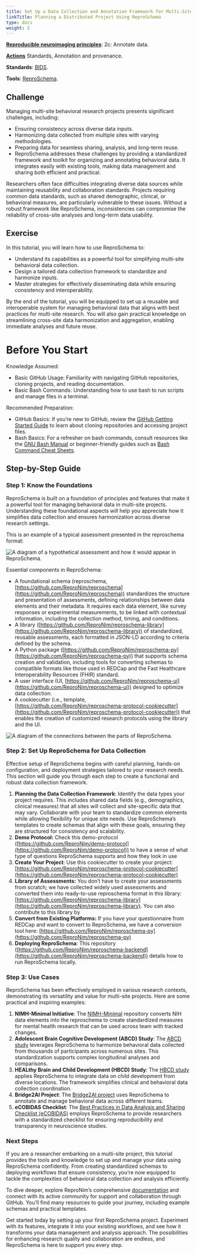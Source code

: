 ```yaml
---
title: Set Up a Data Collection and Annotation Framework for Multi-Site Behavioral Studies
linkTitle: Planning a Distributed Project Using ReproSchema
type: docs
weight: 5 
---
```


**[Reproducible neuroimaging principles](/about/in-practice/#repronims-principles-of-reproducible-neuroimaging)**: 2c: Annotate data.

**[Actions](/about/in-practice/#repronims-four-core-actions)** Standards, Annotation and provenance.

**Standards**: [BIDS](/resources/tools/bids/index.html).

**Tools**: [ReproSchema](/resources/tools/reproschema/index.html).

## Challenge

Managing multi-site behavioral research projects presents significant challenges, including:

* Ensuring consistency across diverse data inputs.  
* Harmonizing data collected from multiple sites with varying methodologies.  
* Preparing data for seamless sharing, analysis, and long-term reuse.  
* ReproSchema addresses these challenges by providing a standardized framework and toolkit for organizing and annotating behavioral data. It integrates easily with existing tools, making data management and sharing both efficient and practical.

Researchers often face difficulties integrating diverse data sources while maintaining reusability and collaboration standards. Projects requiring common data standards, such as shared demographic, clinical, or behavioral measures, are particularly vulnerable to these issues. Without a robust framework like ReproSchema, inconsistencies can compromise the reliability of cross-site analyses and long-term data usability.

## Exercise

In this tutorial, you will learn how to use ReproSchema to:

* Understand its capabilities as a powerful tool for simplifying multi-site behavioral data collection.  
* Design a tailored data collection framework to standardize and harmonize inputs.  
* Master strategies for effectively disseminating data while ensuring consistency and interoperability.

By the end of the tutorial, you will be equipped to set up a reusable and interoperable system for managing behavioral data that aligns with best practices for multi-site research. You will also gain practical knowledge on streamlining cross-site data harmonization and aggregation, enabling immediate analyses and future reuse.

# Before You Start

Knowledge Assumed:

* Basic GitHub Usage: Familiarity with navigating GitHub repositories, cloning projects, and reading documentation.  
* Basic Bash Commands: Understanding how to use bash to run scripts and manage files in a terminal.

Recommended Preparation:

* GitHub Basics: If you’re new to GitHub, review the [GitHub Getting Started Guide](https://docs.github.com/en/get-started) to learn about cloning repositories and accessing project files.  
* Bash Basics: For a refresher on bash commands, consult resources like the [GNU Bash Manual](https://www.gnu.org/software/bash/manual/) or beginner-friendly guides such as [Bash Command Cheat Sheets](https://github.com/RehanSaeed/Bash-Cheat-Sheet).

## Step-by-Step Guide

### Step 1: Know the Foundations

ReproSchema is built on a foundation of principles and features that make it a powerful tool for managing behavioral data in multi-site projects. Understanding these foundational aspects will help you appreciate how it simplifies data collection and ensures harmonization across diverse research settings.

This is an example of a typical assessment presented in the reproschema format:

![A diagram of a hypothetical assessment and how it would appear in ReproSchema.](/images/reproschema_1.png)

Essential components in ReproSchema: 

* A foundational schema (reproschema, [https://github.com/ReproNim/reproschema](https://github.com/ReproNim/reproschema)) standardizes the structure and presentation of assessments, defining relationships between data elements and their metadata. It requires each data element, like survey responses or experimental measurements, to be linked with contextual information, including the collection method, timing, and conditions.  
* A library ([https://github.com/ReproNim/reproschema-library](https://github.com/ReproNim/reproschema-library)) of standardized, reusable assessments, each formatted in JSON-LD according to criteria defined by the schema.  
* A Python package ([https://github.com/ReproNim/reproschema-py](https://github.com/ReproNim/reproschema-py)) that supports schema creation and validation, including tools for converting schemas to compatible formats like those used in REDCap and the Fast Healthcare Interoperability Resources (FHIR) standard.  
* A user interface (UI, [https://github.com/ReproNim/reproschema-ui](https://github.com/ReproNim/reproschema-ui)) designed to optimize data collection.  
* A cookiecutter (i.e., template, [https://github.com/ReproNim/reproschema-protocol-cookiecutter](https://github.com/ReproNim/reproschema-protocol-cookiecutter)) that enables the creation of customized research protocols using the library and the UI. 

![A diagram of the connections between the parts of ReproSchema.](/images/reproschema_2.png)

### Step 2: Set Up ReproSchema for Data Collection

Effective setup of ReproSchema begins with careful planning, hands-on configuration, and deployment strategies tailored to your research needs. This section will guide you through each step to create a functional and robust data collection framework.

1. **Planning the Data Collection Framework**: Identify the data types your project requires. This includes shared data fields (e.g., demographics, clinical measures) that all sites will collect and site-specific data that may vary. Collaborate with your team to standardize common elements while allowing flexibility for unique site needs. Use ReproSchema’s templates to create schemas that align with these goals, ensuring they are structured for consistency and scalability.  
2. **Demo Protocol:** Check this demo-protocol ([https://github.com/ReproNim/demo-protocol](https://github.com/ReproNim/demo-protocol)) to have a sense of what type of questions ReproSchema supports and how they look in use  
3. **Create Your Project**: Use this cookiecutter to create your project: [https://github.com/ReproNim/reproschema-protocol-cookiecutter](https://github.com/ReproNim/reproschema-protocol-cookiecutter)   
4. **Library of Assessments:** You don’t have to create your assessments from scratch; we have collected widely used assessments and converted them into ready-to-use reproschema format in this library: [https://github.com/ReproNim/reproschema-library](https://github.com/ReproNim/reproschema-library). You can also contribute to this library by   
5. **Convert from Existing Platforms:** If you have your questionnaire from REDCap and want to convert to ReproSchema, we have a conversion tool here: [https://github.com/ReproNim/reproschema-py](https://github.com/ReproNim/reproschema-py)   
6. **Deploying ReproSchema**: This repository ([https://github.com/ReproNim/reproschema-backend](https://github.com/ReproNim/reproschema-backend)) details how to run ReproSchema locally. 

### Step 3: Use Cases

ReproSchema has been effectively employed in various research contexts, demonstrating its versatility and value for multi-site projects. Here are some practical and inspiring examples:

1. **NIMH-Minimal Initiative**: The [NIMH-Minimal](https://github.com/ReproNim/nimh-minimal) repository converts NIH data elements into the reproschema to create standardized measures for mental health research that can be used across team with tracked changes.  
2. **Adolescent Brain Cognitive Development (ABCD) Study**: The [ABCD study](https://github.com/ReproNim/abcd-redcap2rs) leverages ReproSchema to harmonize behavioral data collected from thousands of participants across numerous sites. This standardization supports complex longitudinal analyses and comparisons.  
3. **HEALthy Brain and Child Development (HBCD) Study**: The [HBCD study](https://github.com/ReproNim/hbcd-redcap2rs) applies ReproSchema to integrate data on child development from diverse locations. The framework simplifies clinical and behavioral data collection coordination.  
4. **Bridge2AI Project**: The [Bridge2AI project](https://github.com/sensein/b2ai-redcap2rs) uses ReproSchema to annotate and manage behavioral data across different teams.  
5. **eCOBIDAS Checklist**: The [Best Practices in Data Analysis and Sharing Checklist (eCOBIDAS)](https://github.com/ohbm/eCOBIDAS) employs ReproSchema to provide researchers with a standardized checklist for ensuring reproducibility and transparency in neuroscience studies. 

### Next Steps

If you are a researcher embarking on a multi-site project, this tutorial provides the tools and knowledge to set up and manage your data using ReproSchema confidently. From creating standardized schemas to deploying workflows that ensure consistency, you’re now equipped to tackle the complexities of behavioral data collection and analysis efficiently.

To dive deeper, explore ReproNim’s comprehensive [documentation](https://github.com/ReproNim/reproschema) and connect with its active community for support and collaboration through GitHub. You’ll find many resources to guide your journey, including example schemas and practical templates.

Get started today by setting up your first ReproSchema project. Experiment with its features, integrate it into your existing workflows, and see how it transforms your data management and analysis approach. The possibilities for enhancing research quality and collaboration are endless, and ReproSchema is here to support you every step.
